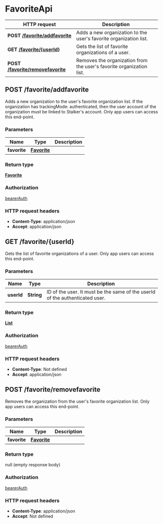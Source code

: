 # FavoriteApi

HTTP request | Description
------------- | -------------
**POST** [**/favorite/addfavorite**](FavoriteApi.md#addFavoriteOrganization) | Adds a new organization to the user&#39;s favorite organization list.
**GET** [**/favorite/{userId}**](FavoriteApi.md#getFavoriteOrganizationList) | Gets the list of favorite organizations of a user.
**POST** [**/favorite/removefavorite**](FavoriteApi.md#removeFavoriteOrganization) | Removes the organization from the user&#39;s favorite organization list.


<a name="addFavoriteOrganization"></a>
## **POST** /favorite/addfavorite

Adds a new organization to the user&#39;s favorite organization list. If the organization has trackingMode: authenticated, then the user account of the organization must be linked to Stalker&#39;s account. Only app users can access this end-point.

### Parameters

Name | Type | Description 
------------- | ------------- | -------------
 **favorite** | [**Favorite**](/restapi/model/Favorite.md)|  |

### Return type

[**Favorite**](/restapi/model/Favorite.md)

### Authorization

[bearerAuth](../overview.md#bearerAuth)

### HTTP request headers

- **Content-Type**: application/json
- **Accept**: application/json

<a name="getFavoriteOrganizationList"></a>
## **GET** /favorite/{userId}

Gets the list of favorite organizations of a user.  Only app users can access this end-point.

### Parameters

Name | Type | Description 
------------- | ------------- | -------------
 **userId** | **String**| ID of the user. It must be the same of the userId of the authenticated user.

### Return type

[**List**](/restapi/model/Organization.md)

### Authorization

[bearerAuth](../overview.md#bearerAuth)

### HTTP request headers

- **Content-Type**: Not defined
- **Accept**: application/json

<a name="removeFavoriteOrganization"></a>
## **POST** /favorite/removefavorite

Removes the organization from the user&#39;s favorite organization list. Only app users can access this end-point.

### Parameters

Name | Type | Description 
------------- | ------------- | -------------
 **favorite** | [**Favorite**](/restapi/model/Favorite.md)|  |

### Return type

null (empty response body)

### Authorization

[bearerAuth](../overview.md#bearerAuth)

### HTTP request headers

- **Content-Type**: application/json
- **Accept**: Not defined

